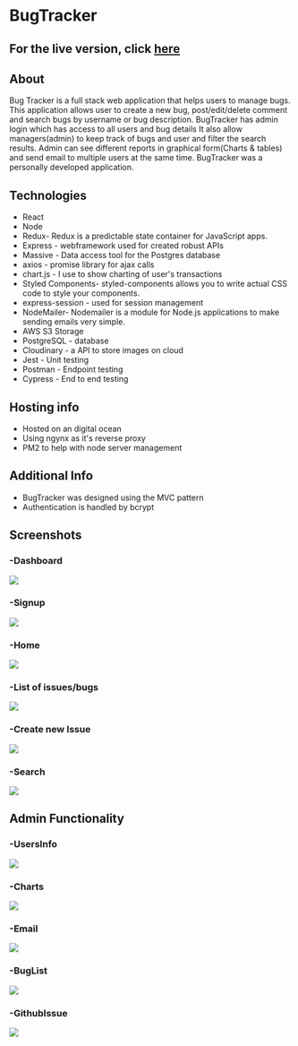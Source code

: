 # BugTracker
## For the live version, click [here](http://www.bugtrackerinfo.com/)

## About
Bug Tracker is a full stack web application that helps users to manage bugs. This application allows user to create a new bug, post/edit/delete comment and search bugs by username or bug description. BugTracker has admin login which has access to all users and bug details  It also allow managers(admin) to keep track of bugs and user and filter the search results. Admin can see different reports in graphical form(Charts & tables) and send email to multiple users at the same time.
BugTracker was a personally developed application.

## Technologies
- React
- Node
- Redux- Redux is a predictable state container for JavaScript apps.
- Express - webframework used for created robust APIs
- Massive - Data access tool for the Postgres database
- axios - promise library for ajax calls
- chart.js - I use to show charting of user's transactions
- Styled Components- styled-components allows you to write actual CSS code to style your components.
- express-session - used for session management
- NodeMailer- Nodemailer is a module for Node.js applications to make sending emails very simple.
- AWS S3 Storage
- PostgreSQL - database
- Cloudinary - a API to store images on cloud
- Jest - Unit testing
- Postman - Endpoint testing
- Cypress - End to end testing

## Hosting info
- Hosted on an digital ocean
- Using ngynx as it's reverse proxy
- PM2 to help with node server management

## Additional Info
- BugTracker was designed using the MVC pattern
- Authentication is handled by bcrypt

## Screenshots

### -Dashboard
<img src="./Images/dashboard.jpg"/>

### -Signup
<img src="./Images/signup.jpg"/>

### -Home
<img src="./Images/screencapture-bugtrackerinfo-home-2018-06-24-17_24_30.jpg"/>


### -List of issues/bugs
<img src="./Images/list of issues.png"/>

### -Create new Issue
<img src="./Images/createnewissue.jpg"/>

### -Search
<img src="./Images/search.jpg"/>


## Admin Functionality 

### -UsersInfo
<img src="./Images/users.jpg"/>

### -Charts
<img src="./Images/charts.jpg"/>

### -Email
<img src="./Images/email.png"/>

### -BugList
<img src="./Images/List of bugs.jpg"/>

### -GithubIssue
<img src="./Images/github issues.png"/>



